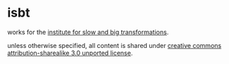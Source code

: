 isbt
====

works for the [institute for slow and big transformations](http://isbt.org.in).

unless otherwise specified, all content is shared under [creative commons attribution-sharealike 3.0 unported license](http://creativecommons.org/licenses/by-sa/3.0/).
